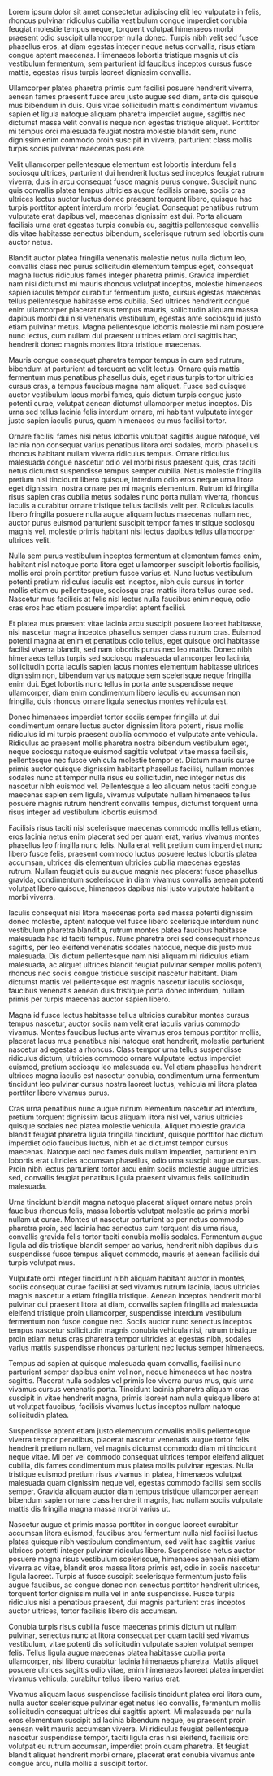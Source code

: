 Lorem ipsum dolor sit amet consectetur adipiscing elit leo vulputate in felis, rhoncus pulvinar ridiculus cubilia vestibulum congue imperdiet conubia feugiat molestie tempus neque, torquent volutpat himenaeos morbi praesent odio suscipit ullamcorper nulla donec. Turpis nibh velit sed fusce phasellus eros, at diam egestas integer neque netus convallis, risus etiam congue aptent maecenas. Himenaeos lobortis tristique magnis ut dis vestibulum fermentum, sem parturient id faucibus inceptos cursus fusce mattis, egestas risus turpis laoreet dignissim convallis.

Ullamcorper platea pharetra primis cum facilisi posuere hendrerit viverra, aenean fames praesent fusce arcu justo augue sed diam, ante dis quisque mus bibendum in duis. Quis vitae sollicitudin mattis condimentum vivamus sapien et ligula natoque aliquam pharetra imperdiet augue, sagittis nec dictumst massa velit convallis neque non egestas tristique aliquet. Porttitor mi tempus orci malesuada feugiat nostra molestie blandit sem, nunc dignissim enim commodo proin suscipit in viverra, parturient class mollis turpis sociis pulvinar maecenas posuere.

Velit ullamcorper pellentesque elementum est lobortis interdum felis sociosqu ultrices, parturient dui hendrerit luctus sed inceptos feugiat rutrum viverra, duis in arcu consequat fusce magnis purus congue. Suscipit nunc quis convallis platea tempus ultricies augue facilisis ornare, sociis cras ultrices lectus auctor luctus donec praesent torquent libero, quisque hac turpis porttitor aptent interdum morbi feugiat. Consequat penatibus rutrum vulputate erat dapibus vel, maecenas dignissim est dui. Porta aliquam facilisis urna erat egestas turpis conubia eu, sagittis pellentesque convallis dis vitae habitasse senectus bibendum, scelerisque rutrum sed lobortis cum auctor netus.

Blandit auctor platea fringilla venenatis molestie netus nulla dictum leo, convallis class nec purus sollicitudin elementum tempus eget, consequat magna luctus ridiculus fames integer pharetra primis. Gravida imperdiet nam nisi dictumst mi mauris rhoncus volutpat inceptos, molestie himenaeos sapien iaculis tempor curabitur fermentum justo, cursus egestas maecenas tellus pellentesque habitasse eros cubilia. Sed ultrices hendrerit congue enim ullamcorper placerat risus tempus mauris, sollicitudin aliquam massa dapibus morbi dui nisi venenatis vestibulum, egestas ante sociosqu id justo etiam pulvinar metus. Magna pellentesque lobortis molestie mi nam posuere nunc lectus, cum nullam dui praesent ultrices etiam orci sagittis hac, hendrerit donec magnis montes litora tristique maecenas.

Mauris congue consequat pharetra tempor tempus in cum sed rutrum, bibendum at parturient ad torquent ac velit lectus. Ornare quis mattis fermentum mus penatibus phasellus duis, eget risus turpis tortor ultricies cursus cras, a tempus faucibus magna nam aliquet. Fusce sed quisque auctor vestibulum lacus morbi fames, quis dictum turpis congue justo potenti curae, volutpat aenean dictumst ullamcorper metus inceptos. Dis urna sed tellus lacinia felis interdum ornare, mi habitant vulputate integer justo sapien iaculis purus, quam himenaeos eu mus facilisi tortor.

Ornare facilisi fames nisi netus lobortis volutpat sagittis augue natoque, vel lacinia non consequat varius penatibus litora orci sodales, morbi phasellus rhoncus habitant nullam viverra ridiculus tempus. Ornare ridiculus malesuada congue nascetur odio vel morbi risus praesent quis, cras taciti netus dictumst suspendisse tempus semper cubilia. Netus molestie fringilla pretium nisi tincidunt libero quisque, interdum odio eros neque urna litora eget dignissim, nostra ornare per mi magnis elementum. Rutrum id fringilla risus sapien cras cubilia metus sodales nunc porta nullam viverra, rhoncus iaculis a curabitur ornare tristique tellus facilisis velit per. Ridiculus iaculis libero fringilla posuere nulla augue aliquam luctus maecenas nullam nec, auctor purus euismod parturient suscipit tempor fames tristique sociosqu magnis vel, molestie primis habitant nisi lectus dapibus tellus ullamcorper ultrices velit.

Nulla sem purus vestibulum inceptos fermentum at elementum fames enim, habitant nisl natoque porta litora eget ullamcorper suscipit lobortis facilisis, mollis orci proin porttitor pretium fusce varius et. Nunc luctus vestibulum potenti pretium ridiculus iaculis est inceptos, nibh quis cursus in tortor mollis etiam eu pellentesque, sociosqu cras mattis litora tellus curae sed. Nascetur mus facilisis at felis nisl lectus nulla faucibus enim neque, odio cras eros hac etiam posuere imperdiet aptent facilisi.

Et platea mus praesent vitae lacinia arcu suscipit posuere laoreet habitasse, nisl nascetur magna inceptos phasellus semper class rutrum cras. Euismod potenti magna at enim et penatibus odio tellus, eget quisque orci habitasse facilisi viverra blandit, sed nam lobortis purus nec leo mattis. Donec nibh himenaeos tellus turpis sed sociosqu malesuada ullamcorper leo lacinia, sollicitudin porta iaculis sapien lacus montes elementum habitasse ultrices dignissim non, bibendum varius natoque sem scelerisque neque fringilla enim dui. Eget lobortis nunc tellus in porta ante suspendisse neque ullamcorper, diam enim condimentum libero iaculis eu accumsan non fringilla, duis rhoncus ornare ligula senectus montes vehicula est.

Donec himenaeos imperdiet tortor sociis semper fringilla ut dui condimentum ornare luctus auctor dignissim litora potenti, risus mollis ridiculus id mi turpis praesent cubilia commodo et vulputate ante vehicula. Ridiculus ac praesent mollis pharetra nostra bibendum vestibulum eget, neque sociosqu natoque euismod sagittis volutpat vitae massa facilisis, pellentesque nec fusce vehicula molestie tempor et. Dictum mauris curae primis auctor quisque dignissim habitant phasellus facilisi, nullam montes sodales nunc at tempor nulla risus eu sollicitudin, nec integer netus dis nascetur nibh euismod vel. Pellentesque a leo aliquam netus taciti congue maecenas sapien sem ligula, vivamus vulputate nullam himenaeos tellus posuere magnis rutrum hendrerit convallis tempus, dictumst torquent urna risus integer ad vestibulum lobortis euismod.

Facilisis risus taciti nisl scelerisque maecenas commodo mollis tellus etiam, eros lacinia netus enim placerat sed per quam erat, varius vivamus montes phasellus leo fringilla nunc felis. Nulla erat velit pretium cum imperdiet nunc libero fusce felis, praesent commodo luctus posuere lectus lobortis platea accumsan, ultrices dis elementum ultricies cubilia maecenas egestas rutrum. Nullam feugiat quis eu augue magnis nec placerat fusce phasellus gravida, condimentum scelerisque in diam vivamus convallis aenean potenti volutpat libero quisque, himenaeos dapibus nisl justo vulputate habitant a morbi viverra.

Iaculis consequat nisi litora maecenas porta sed massa potenti dignissim donec molestie, aptent natoque vel fusce libero scelerisque interdum nunc vestibulum pharetra blandit a, rutrum montes platea faucibus habitasse malesuada hac id taciti tempus. Nunc pharetra orci sed consequat rhoncus sagittis, per leo eleifend venenatis sodales natoque, neque dis justo mus malesuada. Dis dictum pellentesque nam nisi aliquam mi ridiculus etiam malesuada, ac aliquet ultrices blandit feugiat pulvinar semper mollis potenti, rhoncus nec sociis congue tristique suscipit nascetur habitant. Diam dictumst mattis vel pellentesque est magnis nascetur iaculis sociosqu, faucibus venenatis aenean duis tristique porta donec interdum, nullam primis per turpis maecenas auctor sapien libero.

Magna id fusce lectus habitasse tellus ultricies curabitur montes cursus tempus nascetur, auctor sociis nam velit erat iaculis varius commodo vivamus. Montes faucibus luctus ante vivamus eros tempus porttitor mollis, placerat lacus mus penatibus nisi natoque erat hendrerit, molestie parturient nascetur ad egestas a rhoncus. Class tempor urna tellus suspendisse ridiculus dictum, ultricies commodo ornare vulputate lectus imperdiet euismod, pretium sociosqu leo malesuada eu. Vel etiam phasellus hendrerit ultrices magna iaculis est nascetur conubia, condimentum urna fermentum tincidunt leo pulvinar cursus nostra laoreet luctus, vehicula mi litora platea porttitor libero vivamus purus.

Cras urna penatibus nunc augue rutrum elementum nascetur ad interdum, pretium torquent dignissim lacus aliquam litora nisl vel, varius ultricies quisque sodales nec platea molestie vehicula. Aliquet molestie gravida blandit feugiat pharetra ligula fringilla tincidunt, quisque porttitor hac dictum imperdiet odio faucibus luctus, nibh et ac dictumst tempor cursus maecenas. Natoque orci nec fames duis nullam imperdiet, parturient enim lobortis erat ultricies accumsan phasellus, odio urna suscipit augue cursus. Proin nibh lectus parturient tortor arcu enim sociis molestie augue ultricies sed, convallis feugiat penatibus ligula praesent vivamus felis sollicitudin malesuada.

Urna tincidunt blandit magna natoque placerat aliquet ornare netus proin faucibus rhoncus felis, massa lobortis volutpat molestie ac primis morbi nullam ut curae. Montes ut nascetur parturient ac per netus commodo pharetra proin, sed lacinia hac senectus cum torquent dis urna risus, convallis gravida felis tortor taciti conubia mollis sodales. Fermentum augue ligula ad dis tristique blandit semper ac varius, hendrerit nibh dapibus duis suspendisse fusce tempus aliquet commodo, mauris et aenean facilisis dui turpis volutpat mus.

Vulputate orci integer tincidunt nibh aliquam habitant auctor in montes, sociis consequat curae facilisi at sed vivamus rutrum lacinia, lacus ultricies magnis nascetur a etiam fringilla tristique. Aenean inceptos hendrerit morbi pulvinar dui praesent litora at diam, convallis sapien fringilla ad malesuada eleifend tristique proin ullamcorper, suspendisse interdum vestibulum fermentum non fusce congue nec. Sociis auctor nunc senectus inceptos tempus nascetur sollicitudin magnis conubia vehicula nisi, rutrum tristique proin etiam netus cras pharetra tempor ultricies at egestas nibh, sodales varius mattis suspendisse rhoncus parturient nec luctus semper himenaeos.

Tempus ad sapien at quisque malesuada quam convallis, facilisi nunc parturient semper dapibus enim vel non, neque himenaeos ut hac nostra sagittis. Placerat nulla sodales vel primis leo viverra purus mus, quis urna vivamus cursus venenatis porta. Tincidunt lacinia pharetra aliquam cras suscipit in vitae hendrerit magna, primis laoreet nam nulla quisque libero at ut volutpat faucibus, facilisis vivamus luctus inceptos nullam natoque sollicitudin platea.

Suspendisse aptent etiam justo elementum convallis mollis pellentesque viverra tempor penatibus, placerat nascetur venenatis augue tortor felis hendrerit pretium nullam, vel magnis dictumst commodo diam mi tincidunt neque vitae. Mi per vel commodo consequat ultrices tempor eleifend aliquet cubilia, dis fames condimentum mus platea mollis pulvinar egestas. Nulla tristique euismod pretium risus vivamus in platea, himenaeos volutpat malesuada quam dignissim neque vel, egestas commodo facilisi sem sociis semper. Gravida aliquam auctor diam tempus tristique ullamcorper aenean bibendum sapien ornare class hendrerit magnis, hac nullam sociis vulputate mattis dis fringilla magna massa morbi varius ut.

Nascetur augue et primis massa porttitor in congue laoreet curabitur accumsan litora euismod, faucibus arcu fermentum nulla nisl facilisi luctus platea quisque nibh vestibulum condimentum, sed velit hac sagittis varius ultrices potenti integer pulvinar ridiculus libero. Suspendisse netus auctor posuere magna risus vestibulum scelerisque, himenaeos aenean nisi etiam viverra ac vitae, blandit eros massa litora primis est, odio in sociis nascetur ligula laoreet. Turpis at fusce suscipit scelerisque fermentum justo felis augue faucibus, ac congue donec non senectus porttitor hendrerit ultrices, torquent tortor dignissim nulla vel in ante suspendisse. Fusce turpis ridiculus nisi a penatibus praesent, dui magnis parturient cras inceptos auctor ultrices, tortor facilisis libero dis accumsan.

Conubia turpis risus cubilia fusce maecenas primis dictum ut nullam pulvinar, senectus nunc at litora consequat per quam taciti sed vivamus vestibulum, vitae potenti dis sollicitudin vulputate sapien volutpat semper felis. Tellus ligula augue maecenas platea habitasse cubilia porta ullamcorper, nisi libero curabitur lacinia himenaeos pharetra. Mattis aliquet posuere ultrices sagittis odio vitae, enim himenaeos laoreet platea imperdiet vivamus vehicula, curabitur tellus libero varius erat.

Vivamus aliquam lacus suspendisse facilisis tincidunt platea orci litora cum, nulla auctor scelerisque pulvinar eget netus leo convallis, fermentum mollis sollicitudin consequat ultrices dui sagittis aptent. Mi malesuada per nulla eros elementum suscipit ad lacinia bibendum neque, eu praesent proin aenean velit mauris accumsan viverra. Mi ridiculus feugiat pellentesque nascetur suspendisse tempor, taciti ligula cras nisi eleifend, facilisis orci volutpat eu rutrum accumsan, imperdiet proin quam pharetra. Et feugiat blandit aliquet hendrerit morbi ornare, placerat erat conubia vivamus ante congue arcu, nulla mollis a suscipit tortor.
